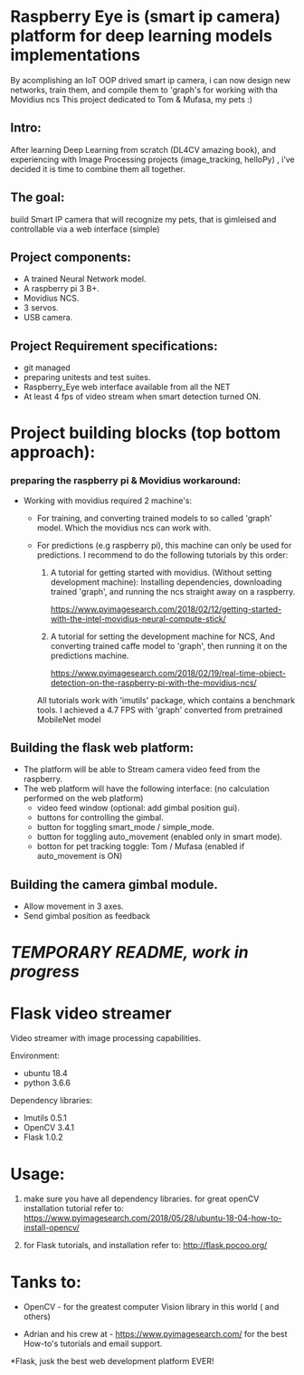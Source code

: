 # Raspberry Eye is (smart ip camera) platform for deep learning models implementations 
By acomplishing an IoT OOP drived smart ip camera, i can now design new networks, train them, and compile them to 'graph's for working with tha Movidius ncs
This project dedicated to Tom & Mufasa, my pets :)


## Intro:
After learning Deep Learning from scratch (DL4CV amazing book), and experiencing with Image Processing projects (image_tracking, helloPy) , i’ve decided it is time to combine them all together.


## The goal:
build Smart IP camera that will recognize my pets, that is gimleised and controllable via a web interface (simple)


## Project components:
* A trained Neural Network model.
* A raspberry pi 3 B+.
* Movidius NCS.
* 3 servos.
* USB camera.


## Project Requirement specifications:
* git managed
* preparing unitests and test suites.
* Raspberry_Eye web interface available from all the NET
* At least 4 fps of video stream when smart detection turned ON.


# Project building blocks (top bottom approach):
### preparing the raspberry pi & Movidius workaround:
  * Working with movidius required 2 machine's:
    * For training, and converting trained models to so called 'graph' model. Which the movidius ncs can work with.
    * For predictions (e.g raspberry pi), this machine can only be used for predictions.
      I recommend to do the following tutorials by this order:

      1.    A tutorial for getting started with movidius.
            (Without setting development machine): 
            Installing dependencies, downloading trained 'graph', and running the ncs straight away on a raspberry.

            https://www.pyimagesearch.com/2018/02/12/getting-started-with-the-intel-movidius-neural-compute-stick/



      2.    A tutorial for setting the development machine for NCS,
            And converting trained caffe model to 'graph', then running it on the predictions machine.

            https://www.pyimagesearch.com/2018/02/19/real-time-object-detection-on-the-raspberry-pi-with-the-movidius-ncs/

      All tutorials work with 'imutils' package, which contains a benchmark tools.
      I achieved a 4.7 FPS with 'graph' converted from pretrained MobileNet model

## Building the flask web platform:
* The platform will be able to Stream camera video feed from the raspberry.
* The web platform will have the following interface:
  (no calculation performed on the web platform)
  * video feed window (optional: add gimbal position gui).
  * buttons for controlling the gimbal.
  * button for toggling smart_mode / simple_mode.
  * button for toggling auto_movement (enabled only in smart mode).
  * botton for pet tracking toggle: Tom / Mufasa (enabled if auto_movement is ON)


## Building the camera gimbal module.
* Allow movement in 3 axes.
* Send gimbal position as feedback


# ___TEMPORARY README, work in progress___
  # Flask video streamer
  Video streamer with image processing capabilities.


  Environment:
  * ubuntu 18.4
  * python 3.6.6

  Dependency libraries:
  * Imutils 0.5.1
  * OpenCV 3.4.1
  * Flask 1.0.2


  # Usage:

  1. make sure you have all dependency libraries.
    for great openCV installation tutorial refer to:
    https://www.pyimagesearch.com/2018/05/28/ubuntu-18-04-how-to-install-opencv/

  2. for Flask tutorials, and installation refer to:
    http://flask.pocoo.org/

  # Tanks to:
  * OpenCV - for the greatest computer Vision library in this world ( and others)

  * Adrian and his crew at - https://www.pyimagesearch.com/ for the best How-to's tutorials
    and email support.

  *Flask, jusk the best web development platform EVER!
